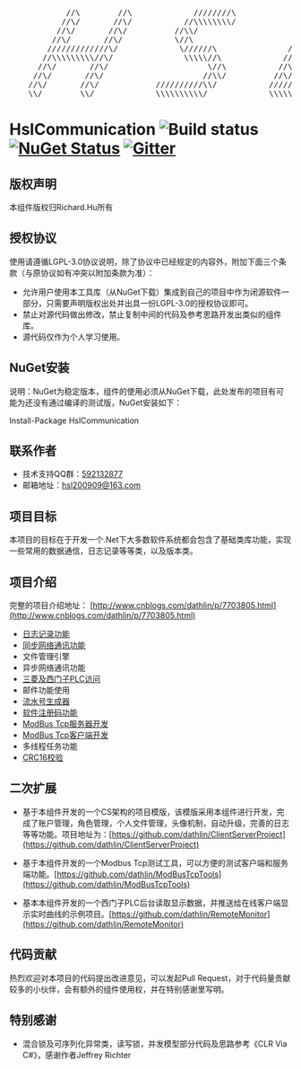 <pre>
            //\        //\             ////////\               //\
           //\/       //\/           //\\\\\\\\/              //\/
          //\/       //\/          //\\/                     //\/
         //\/       //\/           \//\                     //\/
        /////////////\/             \//////\               //\/
       //\\\\\\\\\//\/               \\\\\//\             //\/
      //\/       //\/                     \//\           //\/
     //\/       //\/                     //\\/          //\/             
    //\/       //\/            //////////\\/           ////////////////\
    \\/        \\/             \\\\\\\\\\/             \\\\\\\\\\\\\\\\/   
</pre>

# HslCommunication ![Build status](https://ci.appveyor.com/api/projects/status/oajkgccisoe98gip?svg=true) [![NuGet Status](https://img.shields.io/nuget/v/HslCommunication.svg)](https://www.nuget.org/packages/HslCommunication/) [![Gitter](https://badges.gitter.im/Join%20Chat.svg)](http://shang.qq.com/wpa/qunwpa?idkey=2278cb9c2e0c04fc305c43e41acff940499a34007dfca9e83a7291e726f9c4e8)

## 版权声明
本组件版权归Richard.Hu所有
## 授权协议
使用请遵循LGPL-3.0协议说明，除了协议中已经规定的内容外，附加下面三个条款（与原协议如有冲突以附加条款为准）：

* 允许用户使用本工具库（从NuGet下载）集成到自己的项目中作为闭源软件一部分，只需要声明版权出处并出具一份LGPL-3.0的授权协议即可。
* 禁止对源代码做出修改，禁止复制中间的代码及参考思路开发出类似的组件库。
* 源代码仅作为个人学习使用。

## NuGet安装
说明：NuGet为稳定版本，组件的使用必须从NuGet下载，此处发布的项目有可能为还没有通过编译的测试版，NuGet安装如下：

Install-Package HslCommunication

## 联系作者
* 技术支持QQ群：[592132877](http://shang.qq.com/wpa/qunwpa?idkey=2278cb9c2e0c04fc305c43e41acff940499a34007dfca9e83a7291e726f9c4e8)
* 邮箱地址：hsl200909@163.com

## 项目目标
本项目的目标在于开发一个.Net下大多数软件系统都会包含了基础类库功能，实现一些常用的数据通信，日志记录等等类，以及版本类。

## 项目介绍
完整的项目介绍地址： [http://www.cnblogs.com/dathlin/p/7703805.html](http://www.cnblogs.com/dathlin/p/7703805.html)

* [日志记录功能](http://www.cnblogs.com/dathlin/p/7691693.html)
* [同步网络通讯功能](http://www.cnblogs.com/dathlin/p/7697782.html)
* 文件管理引擎
* 异步网络通讯功能
* [三菱及西门子PLC访问](http://www.cnblogs.com/dathlin/p/7469679.html)
* 邮件功能使用
* [流水号生成器](http://www.cnblogs.com/dathlin/p/7811489.html)
* [软件注册码功能](http://www.cnblogs.com/dathlin/p/7832315.html)
* [ModBus Tcp服务器开发](http://www.cnblogs.com/dathlin/p/7782315.html)
* [ModBus Tcp客户端开发](http://www.cnblogs.com/dathlin/p/7885368.html)
* 多线程任务功能
* [CRC16校验](http://www.cnblogs.com/dathlin/p/7821808.html)


## 二次扩展
* 基于本组件开发的一个CS架构的项目模版，该模版采用本组件进行开发，完成了账户管理，角色管理，个人文件管理，头像机制，自动升级，完善的日志等等功能。项目地址为：[https://github.com/dathlin/ClientServerProject](https://github.com/dathlin/ClientServerProject)

* 基于本组件开发的一个Modbus Tcp测试工具，可以方便的测试客户端和服务端功能。[https://github.com/dathlin/ModBusTcpTools](https://github.com/dathlin/ModBusTcpTools)

* 基本本组件开发的一个西门子PLC后台读取显示数据，并推送给在线客户端显示实时曲线的示例项目。[https://github.com/dathlin/RemoteMonitor](https://github.com/dathlin/RemoteMonitor)

## 代码贡献
热烈欢迎对本项目的代码提出改进意见，可以发起Pull Request，对于代码量贡献较多的小伙伴，会有额外的组件使用权，并在特别感谢里写明。

## 特别感谢
* 混合锁及可序列化异常类，读写锁，并发模型部分代码及思路参考《CLR Via C#》，感谢作者Jeffrey Richter